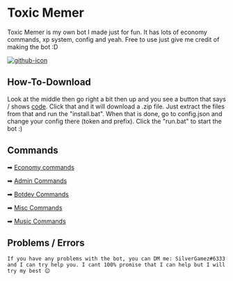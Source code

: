 # Toxic Memer

Toxic Memer is my own bot I made just for fun. It has lots of economy commands, xp system, config and yeah. Free to use just give me credit of making the bot :D

[![github-icon](https://cdn.discordapp.com/avatars/849859466307305472/74175e83e05811d91f57f4c233ae20f2.png)](https://dsc.gg/toxic-memer)

## How-To-Download

Look at the middle then go right a bit then up and you see a button that says / shows [code](https://cdn.discordapp.com/attachments/860770979181887548/860811468806422548/unknown.png). Click that and it will download a .zip file. Just extract the files from that and run the "install.bat". When that is done, go to config.json and change your config there (token and prefix). Click the "run.bat" to start the bot :)

## Commands

➡ [Economy commands](https://github.com/SilverGamez/Toxic-Memer/blob/main/github/command-list/encomny-commands.txt)

➡ [Admin Commands](https://github.com/SilverGamez/Toxic-Memer/blob/main/github/command-list/admin-commands.txt)

➡ [Botdev Commands](https://github.com/SilverGamez/Toxic-Memer/blob/main/github/command-list/botdev-commands.txt)

➡ [Misc Commands](https://github.com/SilverGamez/Toxic-Memer/blob/main/github/command-list/misc-commands.txt)

➡ [Music Commands](https://github.com/SilverGamez/Toxic-Memer/blob/main/github/command-list/music-commands.txt)

## Problems / Errors

`If you have any problems with the bot, you can DM me: SilverGamez#6333 and I can try help you. I cant 100% promise that I can help but I will try my best 😊`

